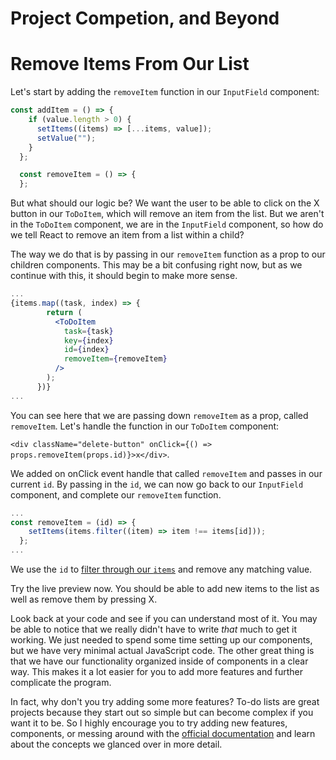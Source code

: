 # Project Competion, and Beyond

# Remove Items From Our List

Let's start by adding the `removeItem` function in our `InputField` component:

```jsx
const addItem = () => {
    if (value.length > 0) {
      setItems((items) => [...items, value]);
      setValue("");
    }
  };

  const removeItem = () => {
  };
```

But what should our logic be? We want the user to be able to click on the X button in our `ToDoItem`, which will remove an item from the list. But we aren't in the `ToDoItem` component, we are in the `InputField` component, so how do we tell React to remove an item from a list within a child?

The way we do that is by passing in our `removeItem` function as a prop to our children components. This may be a bit confusing right now, but as we continue with this, it should begin to make more sense. 

```jsx
...
{items.map((task, index) => {
        return (
          <ToDoItem
            task={task}
            key={index}
            id={index}
            removeItem={removeItem}
          />
        );
      })}
...
```

You can see here that we are passing down `removeItem` as a prop, called `removeItem`. Let's handle the function in our `ToDoItem` component:

`<div className="delete-button" onClick={() => props.removeItem(props.id)}>x</div>`.

We added on onClick event handle that called `removeItem` and passes in our current `id`. By passing in the `id`, we can now go back to our `InputField` component, and complete our `removeItem` function.

```jsx
...
const removeItem = (id) => {
    setItems(items.filter((item) => item !== items[id]));
  };
...
```

We use the `id` to [filter through our `items`](https://developer.mozilla.org/en-US/docs/Web/JavaScript/Reference/Global_Objects/Array/filter) and remove any matching value. 

Try the live preview now. You should be able to add new items to the list as well as remove them by pressing X. 

Look back at your code and see if you can understand most of it. You may be able to notice that we really didn't have to write *that* much to get it working. We just needed to spend some time setting up our components, but we have very minimal actual JavaScript code. The other great thing is that we have our functionality organized inside of components in a clear way. This makes it a lot easier for you to add more features and further complicate the program. 

In fact, why don't you try adding some more features? To-do lists are great projects because they start out so simple but can become complex if you want it to be. So I highly encourage you to try adding new features, components, or messing around with the [official documentation](https://reactjs.org/docs/getting-started.html) and learn about the concepts we glanced over in more detail.
